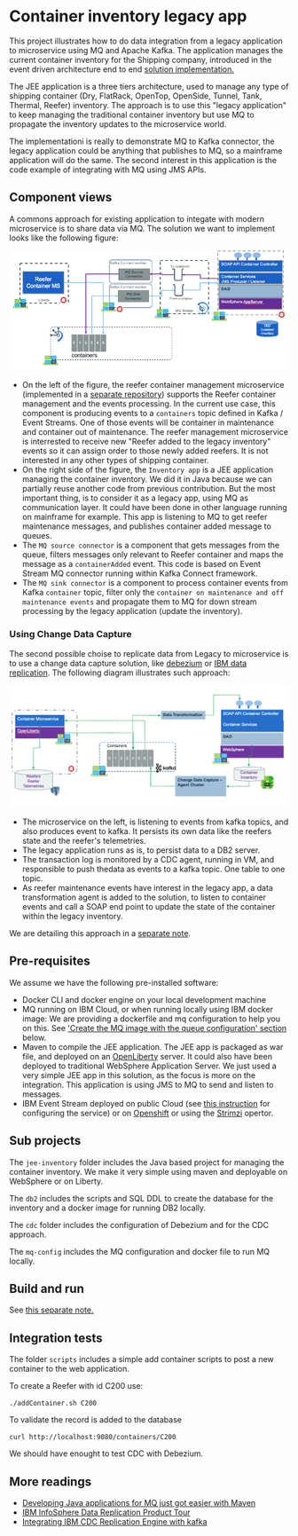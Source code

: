 # Container inventory legacy app

This project illustrates how to do data integration from a legacy application to microservice using MQ and Apache Kafka. The application manages the current container inventory for the Shipping company, introduced in the event driven architecture end to end [solution implementation.](https://ibm-cloud-architecture.github.io/refarch-kc/)

The JEE application is a three tiers architecture, used to manage any type of shipping container (Dry, FlatRack, OpenTop, OpenSide, Tunnel, Tank, Thermal, Reefer) inventory. The approach is to use this "legacy application" to keep managing the traditional container inventory but use MQ to propagate the inventory updates to the microservice world.

The implementationi is really to demonstrate MQ to Kafka connector, the legacy application could be anything that publishes to MQ, so a mainframe application will do the same. The second interest in this application is the code example of integrating with MQ using JMS APIs.

## Component views

A commons approach for existing application to integate with modern microservice is to share data via MQ. The solution we want to implement looks like the following figure:

![](images/component-view.png)


* On the left of the figure, the reefer container management microservice (implemented in a [separate repository](https://ibm-cloud-architecture.github.io/refarch-kc-container-ms)) supports the Reefer container management and the events processing. In the current use case, this component is producing events to a `containers` topic defined in Kafka / Event Streams. One of those events will be container in maintenance and container out of maintenance. The reefer management microservice is interrested to receive new "Reefer added to the legacy inventory" events so it can assign order to those newly added reefers. It is not interested in any other types of shipping container.
* On the right side of the figure, the `Inventory app` is a JEE application managing the container inventory. We did it in Java because we can partially reuse another code from previous contribution. But the most important thing, is to consider it as a legacy app, using MQ as communication layer. It could have been done in other language running on mainframe for example. This app is listening to MQ to get reefer maintenance messages, and publishes container added message to queues.
* The `MQ source connector` is a component that gets messages from the queue, filters messages only relevant to Reefer container and maps the message as a `containerAdded` event. This code is based on Event Stream MQ connector running within Kafka Connect framework.
* The `MQ sink connector` is a component to process container events from Kafka `container` topic, filter only the `container on maintenance and off maintenance events` and propagate them to MQ for down stream processing by the legacy application (update the inventory).

### Using Change Data Capture

The second possible choise to replicate data from Legacy to microservice is to use a change data capture solution, like [debezium](https://debezium.io/) or [IBM data replication](https://www.ibm.com/cloud/garage/dte/producttour/ibm-infosphere-data-replication-product-tour). The following diagram illustrates such approach:

![](images/cdc-components.png)

* The microservice on the left, is listening to events from kafka topics, and also produces event to kafka. It persists its own data like the reefers state and the reefer's telemetries.
* The legacy application runs as is, to persist data to a DB2 server.
* The transaction log is monitored by a CDC agent, running in VM, and responsible to push thedata as events to a kafka topic. One table to one topic.
* As reefer maintenance events have interest in the legacy app, a data transformation agent is added to the solution, to listen to container events and call a SOAP end point to update the state of the container within the legacy inventory.

We are detailing this approach in a [separate note](cdc.md).

## Pre-requisites

We assume we have the following pre-installed software:

* Docker CLI and docker engine on your local development machine
* MQ running on IBM Cloud,  or when running locally using IBM docker image: We are providing a dockerfile and mq configuration to help you on this. See ['Create the MQ image with the queue configuration' section](#create-the-mq-image-with-the-queue-configuration) below.
* Maven to compile the JEE application. The JEE app is packaged as war file, and deployed on an [OpenLiberty](https://openliberty.io) server. It could also have been deployed to traditional WebSphere Application Server. We just used a very simple JEE app in this solution, as the focus is more on the integration. This application is using JMS to MQ to send and listen to messages.
* IBM Event Stream deployed on public Cloud (see [this instruction](https://cloud.ibm.com/docs/services/EventStreams?topic=eventstreams-getting_started#getting_started) for configuring the service) or on [Openshift](https://ibm.github.io/event-streams/installing/installing/) or using the [Strimzi]() opertor.

## Sub projects

The `jee-inventory` folder includes the Java based project for managing the container inventory. We make it very simple using maven and deployable on WebSphere or on Liberty. 

The `db2` includes the scripts and SQL DDL to create the database for the inventory and a docker image for running DB2 locally.

The `cdc` folder includes the configuration of Debezium and for the CDC approach.

The `mq-config` includes the MQ configuration and docker file to run MQ locally.

## Build and run

See [this separate note.](run-local.md)

## Integration tests

The folder `scripts` includes a simple add container scripts to post a new container to the web application.

To create a Reefer with id C200 use:
```
./addContainer.sh C200
```

To validate the record is added to the database

```
curl http://localhost:9080/containers/C200
```

We should have enought to test CDC with Debezium.

## More readings

* [Developing Java applications for MQ just got easier with Maven](https://developer.ibm.com/messaging/2018/01/09/developing-mq-java-applications-maven/)
* [IBM InfoSphere Data Replication Product Tour](https://www.ibm.com/cloud/garage/dte/producttour/ibm-infosphere-data-replication-product-tour)
* [Integrating IBM CDC Replication Engine with kafka](https://www.ibm.com/support/knowledgecenter/en/SSTRGZ_11.4.0/com.ibm.cdcdoc.cdckafka.doc/concepts/before_install.html)